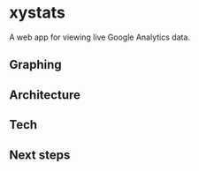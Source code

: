 # xystats

A web app for viewing live Google Analytics data.

## Graphing

## Architecture

## Tech

## Next steps
